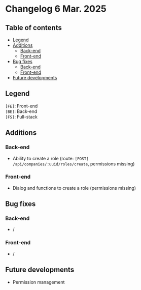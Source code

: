 # Changelog 6 Mar. 2025

## Table of contents
- [Legend](#legend)
- [Additions](#additions)
    - [Back-end](#back-end)
    - [Front-end](#front-end)
- [Bug fixes](#bug-fixes)
    - [Back-end](#back-end-1)
    - [Front-end](#front-end-1)
- [Future developments](#future-developments)

## Legend
`[FE]`: Front-end    
`[BE]`: Back-end  
`[FS]`: Full-stack

## Additions
### Back-end
- Ability to create a role (route: `[POST] /api/companies/:uuid/roles/create`, permissions missing)

### Front-end
- Dialog and functions to create a role (permissions missing)

## Bug fixes
### Back-end
- /

### Front-end
- /

## Future developments
- Permission management
